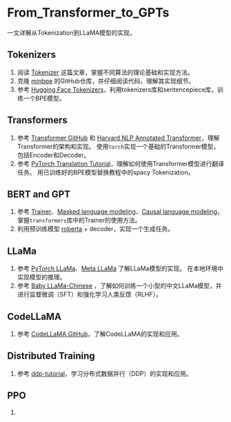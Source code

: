 # From_Transformer_to_GPTs

一文详解从Tokenization到LLaMA模型的实现。

## Tokenizers

1. 阅读 [Tokenizer](https://www.huaxiaozhuan.com/%E5%B7%A5%E5%85%B7/huggingface_transformer/chapters/1_tokenizer.html) 这篇文章，掌握不同算法的理论基础和实现方法。
2. 克隆 [minbpe](https://github.com/karpathy/minbpe) 的GitHub仓库，并仔细阅读代码，理解其实现细节。
3. 参考 [Hugging Face Tokenizers](https://huggingface.co/docs/tokenizers/index)，利用tokenizers库和sentencepiece库，训练一个BPE模型。

## Transformers

1. 参考 [Transformer GitHub](https://github.com/hyunwoongko/transformer) 和 [Harvard NLP Annotated Transformer](https://nlp.seas.harvard.edu/annotated-transformer/)，理解Transformer的架构和实现。 使用`torch`实现一个基础的Transformer模型，包括Encoder和Decoder。
2. 参考 [PyTorch Translation Tutorial](https://pytorch.org/tutorials/beginner/translation_transformer.html)，理解如何使用Transformer模型进行翻译任务。 用已训练好的BPE模型替换教程中的spacy Tokenization。

## BERT and GPT

1. 参考 [Trainer](https://huggingface.co/docs/transformers/model_memory_anatomy)、[Masked language modeling](https://huggingface.co/docs/transformers/tasks/masked_language_modeling)、[Causal language modeling](https://huggingface.co/docs/transformers/tasks/language_modeling)，掌握`transformers`库中的Trainer的使用方法。
2. 利用预训练模型 [roberta](https://huggingface.co/FacebookAI/roberta-base) + decoder，实现一个生成任务。

## LLaMa

1. 参考 [PyTorch LLaMa](https://github.com/hkproj/pytorch-llama)、[Meta LLaMa](https://github.com/meta-llama/llama) 了解LLaMa模型的实现。 在本地环境中实现模型的推理。
2. 参考 [Baby LLaMa-Chinese](https://github.com/DLLXW/baby-llama2-chinese) ，了解如何训练一个小型的中文LLaMa模型，并进行监督微调（SFT）和强化学习人类反馈（RLHF）。

## CodeLLaMA

1. 参考 [CodeLLaMA GitHub](https://github.com/meta-llama/codellama/tree/main)，了解CodeLLaMA的实现和应用。

## Distributed Training

1. 参考 [ddp-tutorial](https://github.com/pytorch/examples/blob/main/distributed/ddp-tutorial-series/single_gpu.py)，学习分布式数据并行（DDP）的实现和应用。

## PPO

1. 